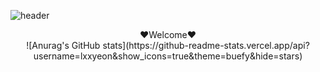 ![header](https://capsule-render.vercel.app/api?type=wave&color=auto&height=150&section=header)

<div align=center>
❤️Welcome❤️
</div>

<div align=center>
![Anurag's GitHub stats](https://github-readme-stats.vercel.app/api?username=lxxyeon&show_icons=true&theme=buefy&hide=stars)</div>


<!-- 
 -->

<!-- ![header](https://capsule-render.vercel.app/api?text=Welcome&fontSize=30&rotate=-35) -->
<!-- <p align="center">
❤️  Welcome❤️
</p> -->

<!-- <a href="https://github.com/anuraghazra/github-readme-stats">
  <img align="center" src="https://github-readme-stats.vercel.app/api?username=lxxyeon&show_icons=true&theme=buefy&hide=stars"/>
</a> -->

  
<!-- <a href="https://github.com/anuraghazra/github-readme-stats">
  <img align="center" src="https://github-readme-stats.vercel.app/api?username=lxxyeon&show_icons=true&theme=buefy&hide=stars" />
</a> -->
<!-- <a href="https://github.com/anuraghazra/convoychat">
  <img align="center" src="https://github-readme-stats.vercel.app/api/pin/?username=anuraghazra&repo=convoychat" />
</a> -->

  
<!--



**lxxyeon/lxxyeon** is a ✨ _special_ ✨ repository because its `README.md` (this file) appears on your GitHub profile.

Here are some ideas to get you started:

- 🔭 I’m currently working on ...
- 🌱 I’m currently learning ...
- 👯 I’m looking to collaborate on ...
- 🤔 I’m looking for help with ...
- 💬 Ask me about ...
- 📫 How to reach me: ...
- 😄 Pronouns: ...
- ⚡ Fun fact: ...
-->
